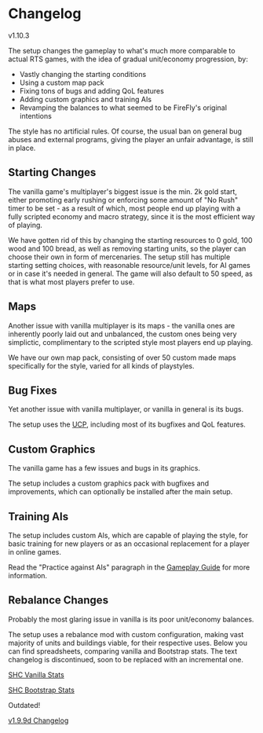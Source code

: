 # Changelog

v1.10.3

The setup changes the gameplay to what's much more comparable to actual RTS games, with the idea of gradual unit/economy progression, by:
- Vastly changing the starting conditions
- Using a custom map pack
- Fixing tons of bugs and adding QoL features
- Adding custom graphics and training AIs
- Revamping the balances to what seemed to be FireFly's original intentions

The style has no artificial rules.
Of course, the usual ban on general bug abuses and external programs, giving the player an unfair advantage, is still in place.

## Starting Changes
The vanilla game's multiplayer's biggest issue is the min. 2k gold start, either promoting early rushing or enforcing some amount of "No Rush" timer to be set - as a result of which, most people end up playing with a fully scripted economy and macro strategy, since it is the most efficient way of playing.

We have gotten rid of this by changing the starting resources to 0 gold, 100 wood and 100 bread, as well as removing starting units, so the player can choose their own in form of mercenaries.
The setup still has multiple starting setting choices, with reasonable resource/unit levels, for AI games or in case it's needed in general.
The game will also default to 50 speed, as that is what most players prefer to use.

## Maps
Another issue with vanilla multiplayer is its maps - the vanilla ones are inherently poorly laid out and unbalanced, the custom ones being very simplictic, complimentary to the scripted style most players end up playing.

We have our own map pack, consisting of over 50 custom made maps specifically for the style, varied for all kinds of playstyles.

## Bug Fixes
Yet another issue with vanilla multiplayer, or vanilla in general is its bugs.

The setup uses the [UCP](https://unofficialcrusaderpatch.github.io/), including most of its bugfixes and QoL features.

## Custom Graphics
The vanilla game has a few issues and bugs in its graphics.

The setup includes a custom graphics pack with bugfixes and improvements, which can optionally be installed after the main setup.

## Training AIs
The setup includes custom AIs, which are capable of playing the style, for basic training for new players or as an occasional replacement for a player in online games.

Read the "Practice against AIs" paragraph in the [Gameplay Guide](https://github.com/Krarilotus/BootstrapMultiplayerSetup/blob/main/bootstrapGameplayGuide.md) for more information.

## Rebalance Changes
Probably the most glaring issue in vanilla is its poor unit/economy balances.

The setup uses a rebalance mod with custom configuration, making vast majority of units and buildings viable, for their respective uses.
Below you can find spreadsheets, comparing vanilla and Bootstrap stats.
The text changelog is discontinued, soon to be replaced with an incremental one.

[SHC Vanilla Stats](https://docs.google.com/spreadsheets/d/1PdMwVbIfu8c2ebszkSiqlALeZ0YWL_1nHp9TEU10r48/edit?usp=sharing)

[SHC Bootstrap Stats](https://docs.google.com/spreadsheets/d/1sO1c6lcdb_25jUxy2ILwsm8F2xw8WAME65dGqoZ4vHg/edit?usp=sharing)

Outdated!

[v1.9.9d Changelog](https://github.com/Krarilotus/BootstrapMultiplayerSetup/blob/main/bootstrapChangelog-1.9.9d.md)
